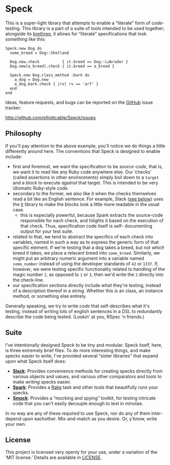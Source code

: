 Speck
=====
This is a super-light library that attempts to enable a “literate” form of code-testing. This
library is a part of a suite of tools intended to be used together; alongside its
[brethren](#suite), it allows for “literate” specifications that look something like this:

    Speck.new Dog do
      some_breed = Dog::Shetland
      
      Dog.new.check          { it.breed == Dog::Labrador }
      Dog.new(a_breed).check { it.breed == a_breed }
      
      Speck.new Dog.class_method :bark do
        a_dog = Dog.new
        a_dog.bark.check { |rv| rv == 'arf' }
      end
    end

Ideas, feature requests, and bugs can be reported on the [GitHub][] issue tracker:

<http://github.com/elliottcable/Speck/issues>

  [GitHub]: http://github.com/

Philosophy
----------
If you'll pay attention to the above example, you'll notice we do things a little differently around
here. The conventions that Speck is designed to enable include:

- first and foremost, we want the specification to be *source-code*, that is, we want it to read
  like any Ruby code anywhere else. Our ‘checks’ (called assertions in other environments) simply
  boil down to a `target` and a block to execute *against* that target. This is intended to be very
  idiomatic Ruby-style code.
- secondary to the former, we also like it when the checks themselves read a bit like an English
  sentence. For example, Slack ([see below](#suite)) uses the [it][] library to make the blocks look
  a little more readable in the usual case.
  - this is especially powerful, because Spark extracts the source-code responsible for each check,
    and hilights it based on the execution of that check. Thus, specification code itself is self-
    documenting output for your test suite.
- related to that, we tend to abstract the specifics of each check into variables, named in such a
  way as to express the generic form of that specific element. If we're testing that a dog takes a
  breed, but not *which* breed it takes, we place a relevant breed into `some_breed`. Similarly, we
  might put an arbitrary numeric argument into a variable named `some_number` instead of using the
  developer standards of `42` or `1337`. If, however, we were testing specific functionality related
  to handling of the magic number `2`, as opposed to `1` or `3`, then we'd write the `2` directly
  into the check-line.
- our specification sections directly include *what* they're testing, instead of a description
  thereof in a string. Whether this is an class, an instance method, or something else entirely.

Generally speaking, we try to write *code* that self-describes what it's testing, instead of writing
lots of english sentences in a DSL to redundantly describe the code being tested. (Lookin' at you,
RSpec 'n friends.)

  [it]: <http://github.com/elliottcable/it> "A sneakly library to expose iterated elements beautifully"

Suite
-----
I've intentionally designed Speck to be tiny and modular. Speck itself, here, is three extremely
brief files. To do more interesting things, and make specks easier to write, I've provided several
“sister libraries” that expand upon what Speck itself does:

- **[Slack][]**: Provides convenience methods for creating specks directly from various objects and
                 values, and various other comparators and tools to make *writing* specks easier.
- **[Spark][]**: Provides a [Rake][] task and other tools that beautifully *runs* your specks.
- **[Smock][]**: Provides a “mocking and spying” toolkit, for testing intricate code that you can't
                 easily decouple enough to test in minutae.

In no way are any of these *required* to use Speck, nor do any of them inter-depend upon eachother.
Mix-and-match as you desire. Or, y'know, write your own.

  [Slack]: <http://github.com/elliottcable/slack>
  [Spark]: <http://github.com/elliottcable/spark>
  [Smock]: <http://github.com/elliottcable/smock>
  
  [Rake]: <http://rake.rubyforge.org> "A Ruby DSL for `make`-like project tasks"

License
-------
This project is licensed very openly for your use, under a variation of the ‘MIT license.’
Details are available in [LICENSE][].
  
  [LICENSE]: <./LICENSE.text>
